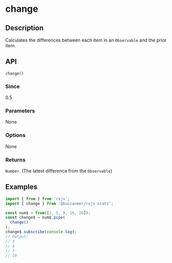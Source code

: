 # change

## Description

Calculates the differences between each item in an `Observable` and the prior item.

## API
```
change()
```

### Since
0.5

### Parameters
None

### Options
None

### Returns
`Number`. (The latest difference from the `Observable`)

## Examples

```javascript
import { from } from 'rxjs';
import { change } from '@buccaneer/rxjs-stats';

const num$ = from([2, 5, 9, 16, 26]);
const change$ = num$.pipe(
  change()
);
change$.subscribe(console.log);
// Output:
// 3
// 4
// 7
// 10
```

